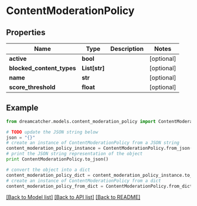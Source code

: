 # ContentModerationPolicy


## Properties
Name | Type | Description | Notes
------------ | ------------- | ------------- | -------------
**active** | **bool** |  | [optional] 
**blocked_content_types** | **List[str]** |  | [optional] 
**name** | **str** |  | [optional] 
**score_threshold** | **float** |  | [optional] 

## Example

```python
from dreamcatcher.models.content_moderation_policy import ContentModerationPolicy

# TODO update the JSON string below
json = "{}"
# create an instance of ContentModerationPolicy from a JSON string
content_moderation_policy_instance = ContentModerationPolicy.from_json(json)
# print the JSON string representation of the object
print ContentModerationPolicy.to_json()

# convert the object into a dict
content_moderation_policy_dict = content_moderation_policy_instance.to_dict()
# create an instance of ContentModerationPolicy from a dict
content_moderation_policy_from_dict = ContentModerationPolicy.from_dict(content_moderation_policy_dict)
```
[[Back to Model list]](../README.md#documentation-for-models) [[Back to API list]](../README.md#documentation-for-api-endpoints) [[Back to README]](../README.md)



